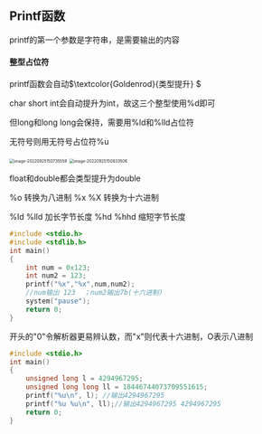 ## Printf函数

printf的第一个参数是字符串，是需要输出的内容

#### 整型占位符

printf函数会自动$\textcolor{Goldenrod}{类型提升} $  

char short int会自动提升为int，故这三个整型使用%d即可

但long和long long会保持，需要用%ld和%lld占位符

无符号则用无符号占位符%u

<img src="C:\Users\Lanson\Desktop\计算机\笔记\C笔记\images\image-20220925150735558.png" alt="image-20220925150735558" style="zoom:50%;" />

<img src="C:\Users\Lanson\Desktop\计算机\笔记\C笔记\images\image-20220925150833506.png" alt="image-20220925150833506" style="zoom:50%;" />

float和double都会类型提升为double

%o 转换为八进制   %x %X 转换为十六进制

%ld %lld 加长字节长度       %hd %hhd  缩短字节长度

```c
#include <stdio.h>
#include <stdlib.h>
int main()
{	
    int num = 0x123;
    int num2 = 123;
    printf("%x","%x",num,num2);
    //num输出 123  ；num2输出7b(十六进制)
	system("pause");
	return 0;
}
```

开头的"0"令解析器更易辨认数，而"x"则代表十六进制，O表示八进制

```c
#include <stdio.h>
int main()
{
	unsigned long l = 4294967295;
    unsigned long long ll = 18446744073709551615;
    printf("%u\n", l); //输出4294967295
    printf("%u %u\n", ll);//输出4294967295 4294967295
    return 0;
}
```
